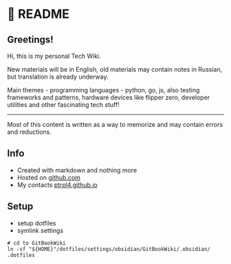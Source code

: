 # 🍞 README

## Greetings!

Hi, this is my personal Tech Wiki.

New materials will be in English, old materials may contain notes in Russian, but translation is already underway.

Main themes - programming languages - python, go, js, also testing frameworks and patterns, hardware devices like flipper zero, developer utilities and other fascinating tech stuff!

---

Most of this content is written as a way to memorize and may contain errors and reductions.

## Info

- Created with markdown and nothing more
- Hosted on [github.com](http://github.com)
- My contacts [ptrpl4.github.io](https://ptrpl4.github.io)

## Setup

- setup dotfiles
- symlink settings

```shell
# cd to GitBookWiki
ln -sf "${HOME}"/dotfiles/settings/obsidian/GitBookWiki/.obsidian/ .dotfiles
```
